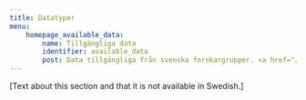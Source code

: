 ```yaml
---
title: Datatyper
menu:
    homepage_available_data:
        name: Tillgängliga data
        identifier: available_data
        post: Data tillgängliga från svenska forskargrupper. <a href="/sv/data_types/all/data/">Se tillgängliga data för alla datatyper <i class="bi bi-arrow-right-circle-fill"></i></a>
---
```


[Text about this section and that it is not available in Swedish.]
